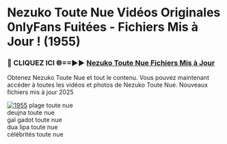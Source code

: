 # Nezuko Toute Nue Vidéos Originales 0nlyFans Fuitées - Fichiers Mis à Jour ! (1955)

<h3>🔴 CLIQUEZ ICI 🌐==►► <a href="https://tinyurl.com/2pmr4ezf" rel="nofollow">Nezuko Toute Nue Fichiers Mis à Jour</a></h3>

Obtenez Nezuko Toute Nue et tout le contenu. Vous pouvez maintenant accéder à toutes les vidéos et photos de Nezuko Toute Nue. Nouveaux fichiers mis à jour 2025

[![1955](https://i.imgur.com/6SNvagu.gif)](https://tinyurl.com/2pmr4ezf)
plage toute nue<br>
deujna toute nue<br>
gal gadot toute nue<br>
dua lipa toute nue<br>
célébrités toute nue